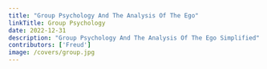 ```yaml
---
title: "Group Psychology And The Analysis Of The Ego"
linkTitle: Group Psychology
date: 2022-12-31
description: "Group Psychology And The Analysis Of The Ego Simplified"
contributors: ['Freud']
image: /covers/group.jpg
---
```

